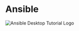 # Ansible

![Ansible Desktop Tutorial Logo](https://www.learnlinux.tv/wp-content/uploads/2020/12/ansible-e1607524003363.png)
